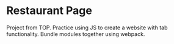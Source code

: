 # Restaurant Page

Project from TOP. Practice using JS to create a website with tab functionality. Bundle modules together using webpack. 